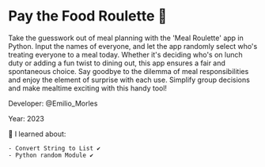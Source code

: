# Pay the Food Roulette 👀

Take the guesswork out of meal planning with the 'Meal Roulette' app in Python. 
Input the names of everyone, and let the app randomly select who's treating everyone to a meal today. 
Whether it's deciding who's on lunch duty or adding a fun twist to dining out, this app ensures a fair and spontaneous choice. 
Say goodbye to the dilemma of meal responsibilities and enjoy the element of surprise with each use. Simplify group decisions and make mealtime exciting with this handy tool!

Developer: @Emilio_Morles

Year: 2023

🔸 I learned about:

    - Convert String to List ✔️
    - Python random Module ✔️
